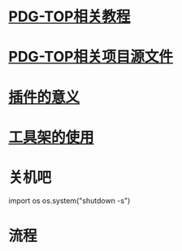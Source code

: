 # [PDG-TOP相关教程](https://github.com/FofightFong/All_In_One/blob/master/efficiency/pdg_top_tutorial.md)

# [PDG-TOP相关项目源文件](https://github.com/FofightFong/All_In_One/blob/master/efficiency/pdg_top_source.md)

# [插件的意义](https://github.com/FofightFong/All_In_One/blob/master/efficiency/thinkofaddon.md)

# [工具架的使用](https://github.com/FofightFong/All_In_One/blob/master/efficiency/tool_shelf.md)

# 关机吧

import os 
os.system("shutdown -s")


# 流程

